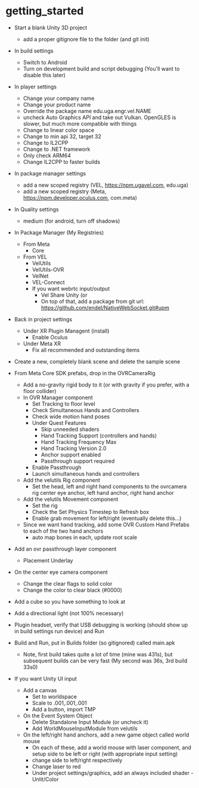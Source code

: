 # getting_started
* Start a blank Unity 3D project
	* add a proper gitignore file to the folder (and git init)
	
* In build settings
	* Switch to Android
	* Turn on development build and script debugging (You'll want to disable this later)
	
* In player settings
	* Change your company name
	* Change your product name
	* Override the package name edu.uga.engr.vel.NAME
	* uncheck Auto Graphics API and take out Vulkan.  OpenGLES is slower, but much more compatible with things
	* Change to linear color space
	* Change to min api 32, target 32 
	* Change to IL2CPP
	* Change to .NET framework
	* Only check ARM64 
	* Change IL2CPP to faster builds
	
* In package manager settings 
	* add a new scoped registry (VEL, https://npm.ugavel.com, edu.uga)
	* add a new scoped registry (Meta, https://npm.developer.oculus.com, com.meta)
	
* In Quality settings
	* medium (for android, turn off shadows)

* In Package Manager (My Registries)
	* From Meta
		* Core
	* From VEL
		* VelUtils
		* VelUtils-OVR
		* VelNet
		* VEL-Connect
		* If you want webrtc input/output
			* Vel Share Unity (or 
			* On top of that, add a package from git url: https://github.com/endel/NativeWebSocket.git#upm 
* Back in project settings
	* Under XR Plugin Managent (install)
		* Enable Oculus
	* Under Meta XR
		* Fix all recommended and outstanding items
		
* Create a new, completely blank scene and delete the sample scene
* From Meta Core SDK prefabs, drop in the OVRCameraRig
	* Add a no-gravity rigid body to it (or with gravity if you prefer, with a floor collider)
	* In OVR Manager component
		* Set Tracking to floor level
		* Check Simultaneous Hands and Controllers 
		* Check wide motion hand poses
		* Under Quest Features 
			* Skip unneeded shaders
			* Hand Tracking Support (controllers and hands)
			* Hand Tracking Frequency Max
			* Hand Tracking Version 2.0
			* Anchor support enabled
			* Passthrough support required
		* Enable Passthrough
		* Launch simultaneous hands and controllers
	* Add the velutils Rig component
		* Set the head, left and right hand components to the ovrcamera rig center eye anchor, left hand anchor, right hand anchor
	* Add the velutils Movement component
		* Set the rig
		* Check the Set Physics Timestep to Refresh box
		* Enable grab movement for left/right (eventually delete this...)
	* Since we want hand tracking, add some OVR Custom Hand Prefabs to each of the two hand anchors
		* auto map bones in each, update root scale
		
* Add an ovr passthrough layer component
	* Placement Underlay

* On the center eye camera component
	* Change the clear flags to solid color
	* Change the color to clear black (#0000)
	
* Add a cube so you have something to look at
* Add a directional light (not 100% necessary)

* Plugin headset, verify that USB debugging is working (should show up in build settings run device) and Run 
* Build and Run, put in Builds folder (so gitignored) called main.apk
	* Note, first build takes quite a lot of time (mine was 431s), but subsequent builds can be very fast (My second was 36s, 3rd build 33s0)

* If you want Unity UI input
	* Add a canvas
		* Set to worldspace
		* Scale to .001,.001,.001
		* Add a button, import TMP
	* On the Event System Object
		* Delete Standalone Input Module (or uncheck it)
		* Add WorldMouseInputModule from velutils
	* On the left/right hand anchors, add a new game object called world mouse
		* On each of these, add a world mouse with laser component, and setup side to be left or right (with appropriate input setting)
		* change side to left/right respectively
		* Change laser to red
		* Under project settings/graphics, add an always included shader - Unlit/Color
